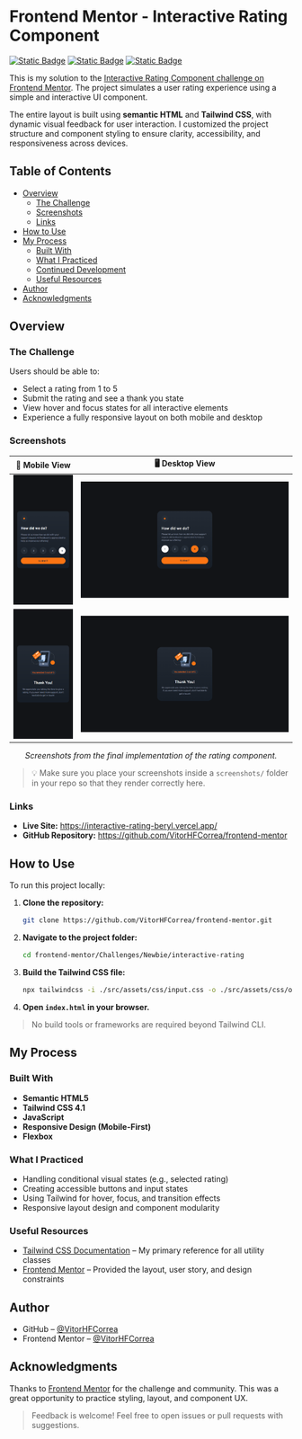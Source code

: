 # Frontend Mentor - Interactive Rating Component

[![Static Badge](https://img.shields.io/badge/HTML-%23E34F26?style=for-the-badge&logo=html5&labelColor=%23222222)](https://html.spec.whatwg.org/)
[![Static Badge](https://img.shields.io/badge/Tailwind%20CSS-%2306B6D4?style=for-the-badge&logo=tailwindcss&logoColor=%2306B6D4&labelColor=%23222222&color=%2306B6D4)](https://tailwindcss.com/)
[![Static Badge](https://img.shields.io/badge/JavaScript-%23F7DF1E?style=for-the-badge&logo=javascript&labelColor=%23222222)](https://developer.mozilla.org/en-US/docs/Web/JavaScript)

This is my solution to the [Interactive Rating Component challenge on Frontend Mentor](https://www.frontendmentor.io/challenges/interactive-rating-component-koxpeBUmI). The project simulates a user rating experience using a simple and interactive UI component.

The entire layout is built using **semantic HTML** and **Tailwind CSS**, with dynamic visual feedback for user interaction. I customized the project structure and component styling to ensure clarity, accessibility, and responsiveness across devices.

## Table of Contents

- [Overview](#overview)
  - [The Challenge](#the-challenge)
  - [Screenshots](#screenshots)
  - [Links](#links)
- [How to Use](#how-to-use)
- [My Process](#my-process)
  - [Built With](#built-with)
  - [What I Practiced](#what-i-practiced)
  - [Continued Development](#continued-development)
  - [Useful Resources](#useful-resources)
- [Author](#author)
- [Acknowledgments](#acknowledgments)

## Overview

### The Challenge

Users should be able to:

- Select a rating from 1 to 5
- Submit the rating and see a thank you state
- View hover and focus states for all interactive elements
- Experience a fully responsive layout on both mobile and desktop

### Screenshots

| 📱 Mobile View | 🖥️ Desktop View |
|----------------|-----------------|
| <img src="./src/assets/images/screenshots/mobile1.png" width="170"/> | <img src="./src/assets/images/screenshots/desktop1.png" width="700"/> |
| <img src="./src/assets/images/screenshots/mobile2.png" width="170"/> | <img src="./src/assets/images/screenshots/desktop2.png" width="700"/> |

<p align="center"><em>Screenshots from the final implementation of the rating component.</em></p>

> 💡 Make sure you place your screenshots inside a `screenshots/` folder in your repo so that they render correctly here.

### Links

- **Live Site:** https://interactive-rating-beryl.vercel.app/
- **GitHub Repository:** https://github.com/VitorHFCorrea/frontend-mentor

## How to Use

To run this project locally:

1. **Clone the repository:**
   ```bash
   git clone https://github.com/VitorHFCorrea/frontend-mentor.git
   ```

2. **Navigate to the project folder:**
   ```bash
   cd frontend-mentor/Challenges/Newbie/interactive-rating
   ```

3. **Build the Tailwind CSS file:**
   ```bash
   npx tailwindcss -i ./src/assets/css/input.css -o ./src/assets/css/output.css --watch
   ```

4. **Open `index.html` in your browser.**

> No build tools or frameworks are required beyond Tailwind CLI.

## My Process

### Built With

- **Semantic HTML5**
- **Tailwind CSS 4.1**
- **JavaScript**
- **Responsive Design (Mobile-First)**
- **Flexbox**

### What I Practiced

- Handling conditional visual states (e.g., selected rating)
- Creating accessible buttons and input states
- Using Tailwind for hover, focus, and transition effects
- Responsive layout design and component modularity

### Useful Resources

- [Tailwind CSS Documentation](https://tailwindcss.com/docs) – My primary reference for all utility classes
- [Frontend Mentor](https://www.frontendmentor.io/) – Provided the layout, user story, and design constraints

## Author

- GitHub – [@VitorHFCorrea](https://github.com/VitorHFCorrea)
- Frontend Mentor – [@VitorHFCorrea](https://www.frontendmentor.io/profile/VitorHFCorrea)

## Acknowledgments

Thanks to [Frontend Mentor](https://www.frontendmentor.io/) for the challenge and community. This was a great opportunity to practice styling, layout, and component UX.

> Feedback is welcome! Feel free to open issues or pull requests with suggestions.
